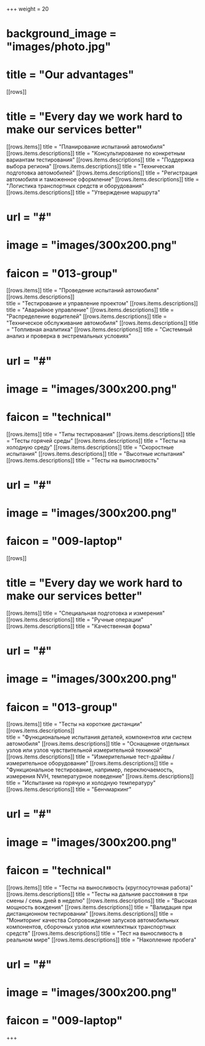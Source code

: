 +++
weight = 20
# background_image = "images/photo.jpg"
# title = "Our advantages"

[[rows]]
# title = "Every day we work hard to make our services better"

[[rows.items]]
title = "Планирование испытаний автомобиля"
[[rows.items.descriptions]] 
title = "Консультирование по конкретным вариантам тестирования"
[[rows.items.descriptions]] 
title = "Поддержка выбора региона"
[[rows.items.descriptions]] 
title = "Техническая подготовка автомобилей"
[[rows.items.descriptions]] 
title = "Регистрация автомобиля и таможенное оформление"
[[rows.items.descriptions]] 
title = "Логистика транспортных средств и оборудования"
[[rows.items.descriptions]] 
title = "Утверждение маршрута"
# url = "#"
# image = "images/300x200.png"
# faicon = "013-group"
[[rows.items]]
title = "Проведение испытаний автомобиля"
[[rows.items.descriptions]]  
title = "Тестирование и управление проектом"
[[rows.items.descriptions]] 
title = "Аварийное управление"
[[rows.items.descriptions]] 
title = "Распределение водителей"
[[rows.items.descriptions]] 
title = "Техническое обслуживание автомобиля"
[[rows.items.descriptions]] 
title = "Топливная аналитика"
[[rows.items.descriptions]] 
title = "Системный анализ и проверка в экстремальных условиях"
# url = "#"
# image = "images/300x200.png"
# faicon = "technical"
[[rows.items]]
title = "Типы тестирования"
[[rows.items.descriptions]] 
title = "Тесты горячей среды"
[[rows.items.descriptions]] 
title = "Тесты на холодную среду"
[[rows.items.descriptions]] 
title = "Скоростные испытания"
[[rows.items.descriptions]] 
title = "Высотные испытания"
[[rows.items.descriptions]] 
title = "Тесты на выносливость"
# url = "#"
# image = "images/300x200.png"
# faicon = "009-laptop"

[[rows]]
# title = "Every day we work hard to make our services better"

[[rows.items]]
title = "Специальная подготовка и измерения"
[[rows.items.descriptions]] 
title = "Ручные операции"
[[rows.items.descriptions]] 
title = "Качественная форма"
# url = "#"
# image = "images/300x200.png"
# faicon = "013-group"
[[rows.items]]
title = "Тесты на короткие дистанции"
[[rows.items.descriptions]]  
title = "Функциональные испытания деталей, компонентов или систем автомобиля"
[[rows.items.descriptions]] 
title = "Оснащение отдельных узлов или узлов чувствительной измерительной техникой"
[[rows.items.descriptions]] 
title = "Измерительные тест-драйвы / измерительное оборудование"
[[rows.items.descriptions]] 
title = "Функциональное тестирование, например, переключаемость, измерения NVH, температурное поведение"
[[rows.items.descriptions]] 
title = "Испытание на горячую и холодную температуру"
[[rows.items.descriptions]] 
title = "Бенчмаркинг"
# url = "#"
# image = "images/300x200.png"
# faicon = "technical"
[[rows.items]]
title = "Тесты на выносливость (круглосуточная работа)"
[[rows.items.descriptions]] 
title = "Тесты на дальние расстояния в три смены / семь дней в неделю"
[[rows.items.descriptions]] 
title = "Высокая мощность вождения"
[[rows.items.descriptions]] 
title = "Валидация при дистанционном тестировании"
[[rows.items.descriptions]] 
title = "Мониторинг качества Сопровождение запусков автомобильных компонентов, сборочных узлов или комплектных транспортных средств"
[[rows.items.descriptions]] 
title = "Тест на выносливость в реальном мире"
[[rows.items.descriptions]] 
title = "Накопление пробега"
# url = "#"
# image = "images/300x200.png"
# faicon = "009-laptop"

+++
